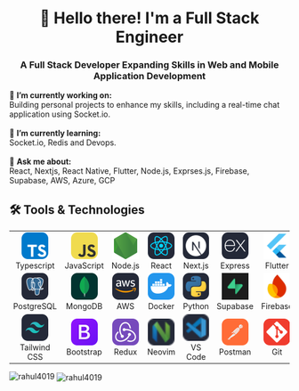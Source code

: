 <h1 align="center">👋 Hello there! I'm a Full Stack Engineer</h1>
<h3 align="center">A Full Stack Developer Expanding Skills in Web and Mobile Application Development</h3>

🔭 **I’m currently working on:** <br>Building personal projects to enhance my skills, including a real-time chat application using Socket.io.<br><br>🌱 **I’m currently learning:** <br>Socket.io, Redis and Devops.<br><br>💬 **Ask me about:** <br>React, Nextjs, React Native, Flutter, Node.js, Exprses.js, Firebase, Supabase, AWS, Azure, GCP<br>

<h2 align="left">🛠️  Tools & Technologies</h2>

<table style="border: none;">
  <tr>
    <td align="center" width="120">
      <a href="#">
                <img src="./img/typescript.svg" width="48" height="48" alt="Neovim" />
      </a>
      <br>Typescript
    </td>
    <td align="center" width="120">
      <a href="#">
                <img src="./img/javascript.svg" width="48" height="48" alt="Neovim" /> 
      </a>
      <br>JavaScript
    </td>
    <td align="center" width="120">
            <a href="#">
                <img src="./img/node.svg" width="48" height="48" alt="Neovim" /> 
            </a>
      <br>Node.js
    </td>
    <td align="center" width="120">
      <a href="#">
                <img src="./img/react.svg" width="48" height="48" alt="Neovim" /> 
      </a>
      <br>React
    </td>
    <td align="center" width="120">
      <a href="#" >
            <img src="./img/next.svg" width="48" height="48" alt="Neovim" /> 
      </a>
      <br>Next.js
    </td>
    <td align="center" width="120"> 
      <a href="#" >
	                              <img src="./img/express.svg" width="48" height="48" alt="Neovim" /> 
      </a>
      <br>Express
    </td>
    <td align="center" width="120"> 
      <a href="#" >
	                              <img src="./img/flutter.png" width="48" height="48" alt="Neovim" /> 
      </a>
      <br>Flutter
    </td>
  </tr>

  <tr>
    <td align="center" width="120">
      <a href="#">
                               <img src="./img/postgres.svg" width="48" height="48" alt="Neovim" /> 
      </a>
      <br>PostgreSQL
    </td>
    <td align="center" width="120">
      <a href="#">
                                <img src="./img/mongodb.svg" width="48" height="48" alt="Neovim" /> 
      </a>
      <br>MongoDB
    </td>
    <td align="center" width="120">
      <a href="#">
                                <img src="./img/aws.svg" width="48" height="48" alt="Neovim" /> 
      </a>
      <br>AWS
    </td>
    <td align="center" width="120">
      <a href="#">
               <img src="./img/docker.svg" width="48" height="48" alt="Neovim" />
      </a>
      <br>Docker
    </td>
    <td align="center" width="120">
      <a href="#" >
               <img src="./img/python.svg" width="48" height="48" alt="Neovim" />      
      </a>
      <br>Python
    </td>
    <td align="center" width="120"> 
      <a href="#" >
                <img src="./img/supabase.png" width="48" height="48" alt="Neovim" />      
      </a>
      <br>Supabase
    </td>
    <td align="center" width="120"> 
      <a href="#" >
	                              <img src="./img/firebase.png" width="48" height="48" alt="Neovim" /> 
      </a>
      <br>Firebase
    </td>
  </tr>

  <tr>
    <td align="center" width="120"> 
      <a href="#" >
	                              <img src="./img/tailwind.svg" width="48" height="48" alt="Neovim" /> 
      </a>
      <br>Tailwind CSS
    </td>
    <td align="center" width="120">
      <a href="#">
                 <img src="./img/bootstrap.svg" width="48" height="48" alt="Neovim" /> 
      </a>
      <br>Bootstrap
    </td>
    <td align="center" width="120">
      <a href="#">
                 <img src="./img/redux.svg" width="48" height="48" alt="Neovim" /> 
      </a>
      <br>Redux
    </td>
    <td align="center" width="120">
      <a href="#">
               <img src="./img/neovim.svg" width="48" height="48" alt="Neovim" />
      </a>
      <br>Neovim
    </td>
    <td align="center" width="120">
      <a href="#">
           <img src="./img/vscode.svg" width="48" height="48" alt="VS Code" />
</svg>
      </a>
      <br>VS Code
    </td>
    <td align="center" width="120">
      <a href="#" >
 <img src="./img/postman.svg" width="48" height="48" alt="Neovim" /> 
      </a>
      <br>Postman
    </td>
    <td align="center" width="120"> 
      <a href="#" >
               <img src="./img/git.svg" width="48" height="48" alt="Neovim" />      
      </a>
      <br>Git
    </td>
  </tr>
</table>

<p><img align="left" src="https://github-readme-stats.vercel.app/api/top-langs?username=rahul4019&theme=vue-dark&hide_border=true&show_icons=true&locale=en&layout=compact" alt="rahul4019" /></p>

<p>&nbsp;<img align="center" src="https://github-readme-stats.vercel.app/api?username=rahul4019&theme=vue-dark&hide_border=true&show_icons=true&locale=en" alt="rahul4019" /></p>
